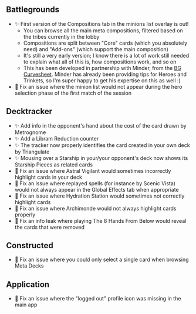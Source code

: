 ## Battlegrounds

-   ✨ First version of the Compositions tab in the minions list overlay is out!
    -   You can browse all the main meta compositions, filtered based on the tribes currently in the lobby
    -   Compositions are split between "Core" cards (which you absolutely need) and "Add-ons" (which support the main composition)
    -   It's still a very early version; I know there is a lot of work still needed to explain what all of this is, how compositions work, and so on
    -   This has been developed in partnership with Minder, from the [BG Curvesheet](https://www.bgcurvesheet.com/). Minder has already been providing tips for Heroes and Trinkets, so I'm super happy to get his expertise on this as well :)
-   🐞 Fix an issue where the minion list would not appear during the hero selection phase of the first match of the session

## Decktracker

-   ✨ Add info in the opponent's hand about the cost of the card drawn by Metrognome
-   ✨ Add a Libram Reduction counter
-   ✨ The tracker now properly identifies the card created in your own deck by Triangulate
-   ✨ Mousing over a Starship in your/your opponent's deck now shows its Starship Pieces as related cards
-   🐞 Fix an issue where Astral Vigilant would sometimes incorrectly highlight cards in your deck
-   🐞 Fix an issue where replayed spells (for instance by Scenic Vista) would not always appear in the Global Effects tab when appropriate
-   🐞 Fix an issue where Hydration Station would sometimes not correctly highlight cards
-   🐞 Fix an issue where Archimonde would not always highlight cards properly
-   🐞 Fix an info leak where playing The 8 Hands From Below would reveal the cards that were removed

## Constructed

-   🐞 Fix an issue where you could only select a single card when browsing Meta Decks

## Application

-   🐞 Fix an issue where the "logged out" profile icon was missing in the main app
